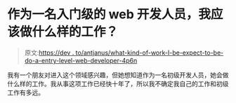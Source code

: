 # 作为一名入门级的 web 开发人员，我应该做什么样的工作？

> 原文:[https://dev . to/antjanus/what-kind-of-work-I-be-expect-to-be-do-a-entry-level-web-developer-4p6n](https://dev.to/antjanus/what-kind-of-work-should-i-expect-to-be-doing-as-an-entry-level-web-developer-4p6n)

我有一个朋友对进入这个领域感兴趣，但她想知道作为一名初级开发人员，她会做什么样的工作。我从事这项工作已经快十年了，所以我不确定我自己的工作和初级工作有多远。